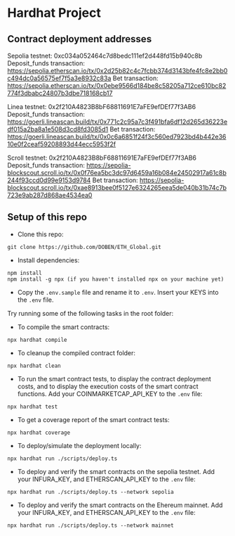 # Hardhat Project

## Contract deployment addresses

Sepolia testnet:
0xc034a052464c7d8bedc111ef2d448fd15b940c8b
Deposit_funds transaction: https://sepolia.etherscan.io/tx/0x2d25b82c4c7fcbb374d3143bfe4fc8e2bb0c494dc0a56575ef7f5a3e8932c83a
Bet transaction: https://sepolia.etherscan.io/tx/0x0ebe9566d184be8c58205a712ce610bc82774f3dbabc24807b3dbe718168cb17

Linea testnet:
0x2f210A4823B8bF68811691E7aFE9efDEf77f3AB6
Deposit_funds transaction: https://goerli.lineascan.build/tx/0x771c2c95a7c3f491bfa6df12d265d36223edf015a2ba8a1e508d3cd8fd3085d1
Bet transaction: https://goerli.lineascan.build/tx/0x0c6a6851f24f3c560ed7923bd4b442e3610e0f2ceaf59208893d44ecc5953f2f

Scroll testnet:
0x2f210A4823B8bF68811691E7aFE9efDEf77f3AB6
Deposit_funds transaction: https://sepolia-blockscout.scroll.io/tx/0x0f76ea5bc3dc97d6459a16b084e24502917a61c8b244f93ccd0d99e9153d9784
Bet transaction: https://sepolia-blockscout.scroll.io/tx/0xae8913bee0f5127e6324265eea5de040b31b74c7b723e9ab287d868ae4534ea0

## Setup of this repo

- Clone this repo:
```shell
git clone https://github.com/DOBEN/ETH_Global.git
```

- Install dependencies:
```shell
npm install
npm install -g npx (if you haven't installed npx on your machine yet)
```

- Copy the `.env.sample` file and rename it to `.env`. Insert your KEYS into the `.env` file.

Try running some of the following tasks in the root folder:

- To compile the smart contracts:

```shell
npx hardhat compile
```

- To cleanup the compiled contract folder:

```shell
npx hardhat clean
```

- To run the smart contract tests, to display the contract deployment costs, and to display the execution costs of the smart contract functions. Add your COINMARKETCAP_API_KEY to the `.env` file:

```shell
npx hardhat test
```

- To get a coverage report of the smart contract tests:
```
npx hardhat coverage
```

- To deploy/simulate the deployment locally:

```shell
npx hardhat run ./scripts/deploy.ts
```

- To deploy and verify the smart contracts on the sepolia testnet. Add your INFURA_KEY, and ETHERSCAN_API_KEY to the `.env` file:

```shell
npx hardhat run ./scripts/deploy.ts --network sepolia
```

- To deploy and verify the smart contracts on the Ehereum mainnet. Add your INFURA_KEY, and ETHERSCAN_API_KEY to the `.env` file:

```shell
npx hardhat run ./scripts/deploy.ts --network mainnet
```

